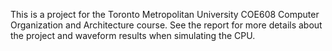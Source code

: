 This is a project for the Toronto Metropolitan University COE608 Computer Organization and Architecture course. See the report for more details about the project and waveform results when simulating the CPU.
